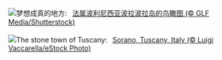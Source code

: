 ![](https://www.bing.com/th?id=OHR.BoraPapeete_ZH-CN1991283465_UHD.jpg&w=1000)梦想成真的地方:&nbsp;&ensp;[法属波利尼西亚波拉波拉岛的鸟瞰图 (© GLF Media/Shutterstock)](https://www.bing.com/th?id=OHR.BoraPapeete_ZH-CN1991283465_UHD.jpg)
<br><br/>
![](https://www.bing.com/th?id=OHR.SoranoItaly_EN-US2208208147_UHD.jpg&w=1000)The stone town of Tuscany:&nbsp;&ensp;[Sorano, Tuscany, Italy (© Luigi Vaccarella/eStock Photo)](https://www.bing.com/th?id=OHR.SoranoItaly_EN-US2208208147_UHD.jpg)
<br><br/>
